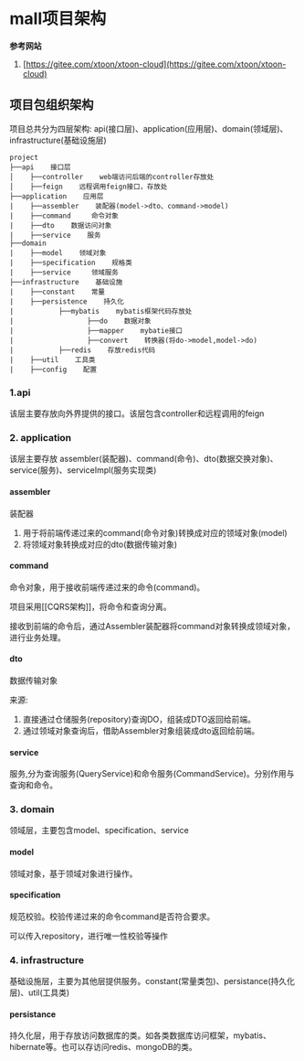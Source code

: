 # mall项目架构
**参考网站**
1. [https://gitee.com/xtoon/xtoon-cloud](https://gitee.com/xtoon/xtoon-cloud)

## 项目包组织架构
项目总共分为四层架构: api(接口层)、application(应用层)、domain(领域层)、infrastructure(基础设施层)

```
project
├──api    接口层
│    ├──controller    web端访问后端的controller存放处
│    ├──feign    远程调用feign接口，存放处
├──application    应用层
|    ├──assembler    装配器(model->dto、command->model)
|    ├──command     命令对象
|    ├──dto    数据访问对象
|    ├──service    服务
├──domain
|    ├──model    领域对象
|    ├──specification    规格类
|    ├──service     领域服务
├──infrastructure    基础设施
|    ├──constant    常量
|    ├──persistence    持久化
|           ├──mybatis    mybatis框架代码存放处
|                  ├──do    数据对象
|                  ├──mapper    mybatie接口
|                  ├──convert    转换器(将do->model,model->do)
|           ├──redis    存放redis代码
|    ├──util    工具类
|    ├──config    配置
```



### 1.api
该层主要存放向外界提供的接口。该层包含controller和远程调用的feign

### 2. application

该层主要存放 assembler(装配器)、command(命令)、dto(数据交换对象)、service(服务)、serviceImpl(服务实现类)

#### assembler

装配器

1. 用于将前端传递过来的command(命令对象)转换成对应的领域对象(model)
2. 将领域对象转换成对应的dto(数据传输对象)

#### command

命令对象，用于接收前端传递过来的命令(command)。

项目采用[[CQRS架构]]，将命令和查询分离。

接收到前端的命令后，通过Assembler装配器将command对象转换成领域对象，进行业务处理。

#### dto

数据传输对象

来源:

1. 直接通过仓储服务(repository)查询DO，组装成DTO返回给前端。
2. 通过领域对象查询后，借助Assembler对象组装成dto返回给前端。

#### service

服务,分为查询服务(QueryService)和命令服务(CommandService)。分别作用与查询和命令。

### 3. domain

领域层，主要包含model、specification、service

#### model

领域对象，基于领域对象进行操作。

#### specification

规范校验。校验传递过来的命令command是否符合要求。

可以传入repository，进行唯一性校验等操作

### 4. infrastructure

基础设施层，主要为其他层提供服务。constant(常量类包)、persistance(持久化层)、util(工具类)

#### persistance

持久化层，用于存放访问数据库的类。如各类数据库访问框架，mybatis、hibernate等。也可以存访问redis、mongoDB的类。
